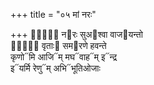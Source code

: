 +++
title = "०५ मां नरः"

+++
मां᳐᳓ न᳓रः सुअ᳓श्वा वाज᳓यन्तो  
मां᳐᳓ वृताः᳓ सम᳓रणे हवन्ते  
कृणो᳓मि आजि᳓म् मघ᳓वाह᳓म् इ᳓न्द्र  
इ᳓यर्मि रेणु᳓म् अभि᳓भूतिओजाः